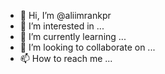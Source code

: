 - 👋 Hi, I’m @aliimrankpr
- 👀 I’m interested in ...
- 🌱 I’m currently learning ...
- 💞️ I’m looking to collaborate on ...
- 📫 How to reach me ...

<!---
aliimrankpr/aliimrankpr is a ✨ special ✨ repository because its `README.md` (this file) appears on your GitHub profile.
You can click the Preview link to take a look at your changes.
--->
